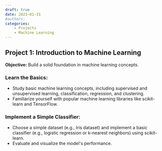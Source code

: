 ```yaml
---
draft: true 
date: 2023-01-31 
#authors:
categories:
    - Projects
    - Machine Learning
---
```


## Project 1: Introduction to Machine Learning

**Objective:** Build a solid foundation in machine learning concepts.

### Learn the Basics:

- Study basic machine learning concepts, including supervised and unsupervised learning, classification, regression, and clustering.
- Familiarize yourself with popular machine learning libraries like scikit-learn and TensorFlow.

### Implement a Simple Classifier:

- Choose a simple dataset (e.g., Iris dataset) and implement a basic classifier (e.g., logistic regression or k-nearest neighbors) using scikit-learn.
- Evaluate and visualize the model's performance.
